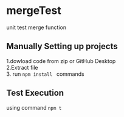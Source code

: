 # mergeTest
unit test merge  function

## Manually Setting up projects
1.dowload code from zip or GitHub Desktop <br />
2.Extract file <br />
3. run ```npm install ``` commands 

## Test Execution
using command  ```npm t```

